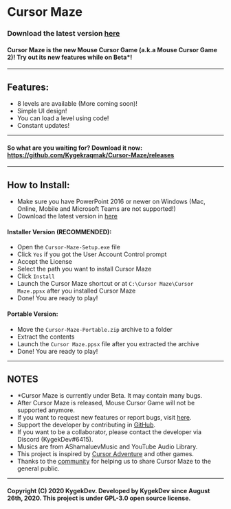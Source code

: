 # Cursor Maze
### Download the latest version [here](https://github.com/Kygekraqmak/Cursor-Maze/releases)

#### Cursor Maze is the new Mouse Cursor Game (a.k.a Mouse Cursor Game 2)! Try out its new features while on Beta*!
---
## Features:
- 8 levels are available (More coming soon)!
- Simple UI design!
- You can load a level using code!
- Constant updates!
---
#### So what are you waiting for? Download it now: https://github.com/Kygekraqmak/Cursor-Maze/releases
---
## How to Install:
- Make sure you have PowerPoint 2016 or newer on Windows (Mac, Online, Mobile and Microsoft Teams are not supported!)
- Download the latest version in [here](https://github.com/Kygekraqmak/Cursor-Maze/releases)
#### Installer Version (RECOMMENDED):
- Open the `Cursor-Maze-Setup.exe` file
- Click `Yes` if you got the User Account Control prompt
- Accept the License
- Select the path you want to install Cursor Maze
- Click `Install`
- Launch the Cursor Maze shortcut or at `C:\Cursor Maze\Cursor Maze.ppsx` after you installed Cursor Maze
- Done! You are ready to play!
#### Portable Version:
- Move the `Cursor-Maze-Portable.zip` archive to a folder
- Extract the contents
- Launch the `Cursor Maze.ppsx` file after you extracted the archive
- Done! You are ready to play!
---
## NOTES
- *Cursor Maze is currently under Beta. It may contain many bugs.
- After Cursor Maze is released, Mouse Cursor Game will not be supported anymore.
- If you want to request new features or report bugs, visit [here](https://github.com/Kygekraqmak/Cursor-Maze/issues).
- Support the developer by contributing in [GitHub](https://github.com/Kygekraqmak/Cursor-Maze/pulls).
- If you want to be a collaborator, please contact the developer via Discord (KygekDev#6415).
- Musics are from AShamaluevMusic and YouTube Audio Library.
- This project is inspired by [Cursor Adventure](https://www.gamesbytim.com/cursor-adventure/) and other games.
- Thanks to the [community](https://powerpointcreative.forumotion.com/forum) for helping us to share Cursor Maze to the general public.
---
#### Copyright (C) 2020 KygekDev. Developed by KygekDev since August 26th, 2020. This project is under GPL-3.0 open source license.
